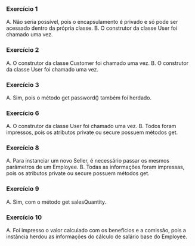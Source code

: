 ### Exercício 1

A. Não seria possível, pois o encapsulamento é privado e só pode ser acessado dentro da própria classe.
B. O construtor da classe User foi chamado uma vez.

### Exercício 2

A. O construtor da classe Customer foi chamado uma vez.
B. O construtor da classe User foi chamado uma vez.

### Exercício 3

A. Sim, pois o método get password() também foi herdado.

### Exercício 6

A. O construtor da classe User foi chamado uma vez.
B. Todos foram impressos, pois os atributos private ou secure possuem métodos get.

### Exercício 8

A. Para instanciar um novo Seller, é necessário passar os mesmos parâmetros de um Employee.
B. Todas as informações foram impressas, pois os atributos private ou secure possuem métodos get.

### Exercício 9

A. Sim, com o método get salesQuantity.

### Exercício 10

A. Foi impresso o valor calculado com os benefícios e a comissão, pois a instância herdou as informações do cálculo de salário base do Employee.
